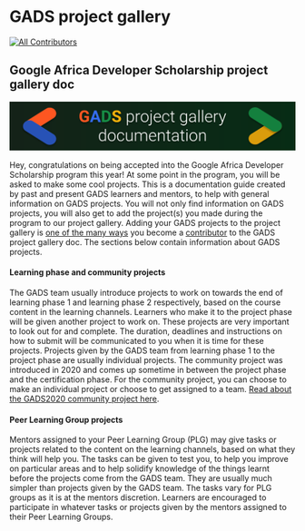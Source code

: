 # GADS project gallery

[![All Contributors](https://img.shields.io/badge/all_contributors-8-orange.svg?style=flat-square)](https://github.com/gads-projects/doc/blob/main/contributor.md)

## Google Africa Developer Scholarship project gallery doc

![](.gitbook/assets/google-africa-developer-scholarship-gads-program-2020-1-1-.svg)

Hey, congratulations on being accepted into the Google Africa Developer Scholarship program this year! At some point in the program, you will be asked to make some cool projects. This is a documentation guide created by past and present GADS learners and mentors, to help with general information on GADS projects. You will not only find information on GADS projects, you will also get to add the project\(s\) you made during the program to our project gallery. Adding your GADS projects to the project gallery is [one of the many ways](https://obiagba-mary.gitbook.io/gads-projects/contribution-guide/contributing) you become a [contributor](https://github.com/gads-projects/doc/blob/main/contributor.md) to the GADS project gallery doc. The sections below contain information about GADS projects.

#### Learning phase and community projects
The GADS team usually introduce projects to work on towards the end of learning phase 1 and learning phase 2 respectively, based on the course content in the learning channels. Learners who make it to the project phase will be given another project to work on. These projects are very important to look out for and complete. The duration, deadlines and instructions on how to submit will be communicated to you when it is time for these projects. Projects given by the GADS team from learning phase 1 to the project phase are usually individual projects. The community project was introduced in 2020 and comes up sometime in between the project phase and the certification phase. For the community project, you can choose to make an individual project or choose to get assigned to a team. [Read about the GADS2020 community project here](https://gads.andela.com/community-projects).


#### Peer Learning Group projects
Mentors assigned to your Peer Learning Group (PLG) may give tasks or projects related to the content on the learning channels, based on what they think will help you. The tasks can be given to test you, to help you improve on particular areas and to help solidify knowledge of the things learnt before the projects come from the GADS team. They are usually much simpler than projects given by the GADS team. The tasks vary for PLG groups as it is at the mentors discretion. Learners are encouraged to participate in whatever tasks or projects given by the mentors assigned to their Peer Learning Groups.


